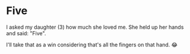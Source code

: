 # Five


I asked my daughter (3) how much she loved me.
She held up her hands and said: &#34;Five&#34;.

I&#39;ll take that as a win considering that&#39;s all the fingers on that hand. 😂

